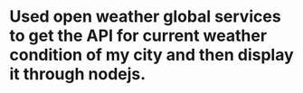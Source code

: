# Used open weather global services to get the API for current weather condition of my city and then display it through nodejs.
